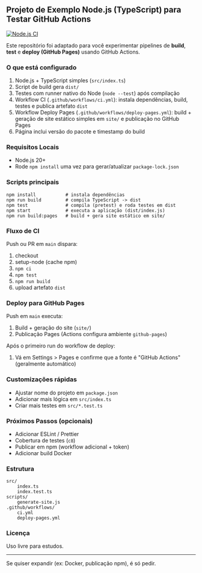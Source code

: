 ## Projeto de Exemplo Node.js (TypeScript) para Testar GitHub Actions

[![Node.js CI](https://github.com/estudosdevops1/estudo-workflow-templates/actions/workflows/node.js.yml/badge.svg?branch=dev)](https://github.com/estudosdevops1/estudo-workflow-templates/actions/workflows/node.js.yml)

Este repositório foi adaptado para você experimentar pipelines de **build**, **test** e **deploy (GitHub Pages)** usando GitHub Actions.

### O que está configurado

1. Node.js + TypeScript simples (`src/index.ts`)
2. Script de build gera `dist/`
3. Testes com runner nativo do Node (`node --test`) após compilação
4. Workflow CI (`.github/workflows/ci.yml`): instala dependências, build, testes e publica artefato `dist`
5. Workflow Deploy Pages (`.github/workflows/deploy-pages.yml`): build + geração de site estático simples em `site/` e publicação no GitHub Pages
6. Página inclui versão do pacote e timestamp do build

### Requisitos Locais

- Node.js 20+
 - Rode `npm install` uma vez para gerar/atualizar `package-lock.json`

### Scripts principais

```
npm install           # instala dependências
npm run build         # compila TypeScript -> dist
npm test              # compila (pretest) e roda testes em dist
npm start             # executa a aplicação (dist/index.js)
npm run build:pages   # build + gera site estático em site/
```

### Fluxo de CI

Push ou PR em `main` dispara:
1. checkout
2. setup-node (cache npm)
3. `npm ci`
4. `npm test`
5. `npm run build`
6. upload artefato `dist`

### Deploy para GitHub Pages

Push em `main` executa:
1. Build + geração do site (`site/`)
2. Publicação Pages (Actions configura ambiente `github-pages`)

Após o primeiro run do workflow de deploy:
1. Vá em Settings > Pages e confirme que a fonte é "GitHub Actions" (geralmente automático)

### Customizações rápidas

- Ajustar nome do projeto em `package.json`
- Adicionar mais lógica em `src/index.ts`
- Criar mais testes em `src/*.test.ts`

### Próximos Passos (opcionais)

- Adicionar ESLint / Prettier
- Cobertura de testes (`c8`)
- Publicar em npm (workflow adicional + token)
- Adicionar build Docker

### Estrutura

```
src/
	index.ts
	index.test.ts
scripts/
	generate-site.js
.github/workflows/
	ci.yml
	deploy-pages.yml
```

### Licença

Uso livre para estudos.

---
Se quiser expandir (ex: Docker, publicação npm), é só pedir.
